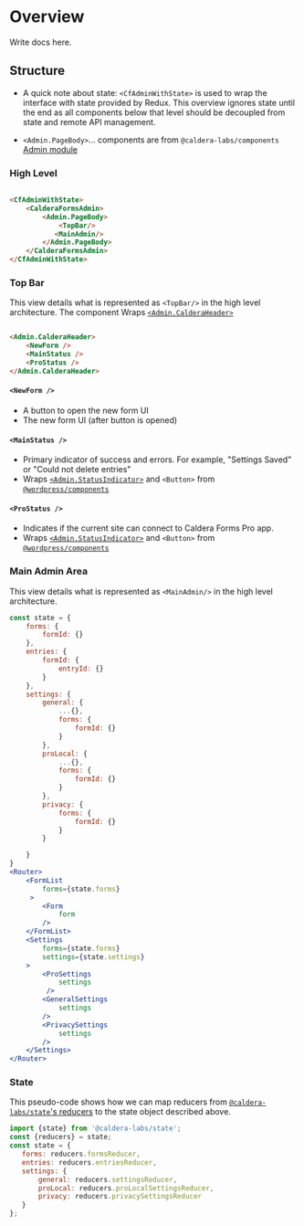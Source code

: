 # Overview
Write docs here.


## Structure

* A quick note about state: `<CfAdminWithState>` is used to wrap the interface with state provided by Redux. This overview ignores state until the end as all components below that level should be decoupled from state and remote API management.


* `<Admin.PageBody>`... components are from `@caldera-labs/components` [Admin module](https://calderalabs.org/caldera-components/manual/components.html#list-of-admin-components)
### High Level

```html

<CfAdminWithState>
    <CalderaFormsAdmin>
        <Admin.PageBody>
    		<TopBar/>
           <MainAdmin/>		
        </Admin.PageBody>
    </CalderaFormsAdmin>
</CfAdminWithState>

```

### Top Bar
This view details what is represented as `<TopBar/>` in the high level architecture. The component Wraps [`<Admin.CalderaHeader>`](https://calderalabs.org/caldera-components/function/index.html#static-function-CalderaHeader) 

```html

<Admin.CalderaHeader>
    <NewForm />
    <MainStatus />
    <ProStatus />
</Admin.CalderaHeader>
```

#### `<NewForm />`
* A button to open the new form UI
* The new form UI (after button is opened)

#### `<MainStatus />`
* Primary indicator of success and errors. For example, "Settings Saved" or "Could not delete entries"
* Wraps [`<Admin.StatusIndicator>`](https://calderalabs.org/caldera-components/function/index.html#static-function-StatusIndicator) and `<Button>` from [`@wordpress/components`](https://www.npmjs.com/package/@wordpress/components)

#### `<ProStatus />`
* Indicates if the current site can connect to Caldera Forms Pro app.
* Wraps [`<Admin.StatusIndicator>`](https://calderalabs.org/caldera-components/function/index.html#static-function-StatusIndicator) and `<Button>` from [`@wordpress/components`](https://www.npmjs.com/package/@wordpress/components)

### Main Admin Area
This view details what is represented as `<MainAdmin/>` in the high level architecture.


```jsx
const state = {
	forms: {
		formId: {}
	},
	entries: {
		formId: {
			entryId: {}
		}
	},
	settings: {
		general: {
			...{},
			forms: {
				formId: {}
			}
		},
		proLocal: {
			...{},
			forms: {
				formId: {}
			}
		},
		privacy: {
			forms: {
				formId: {}
			}
		}

	}
}
<Router>
    <FormList
        forms={state.forms}
     >
        <Form 
            form 
        />
    </FormList>
    <Settings 
        forms={state.forms}
        settings={state.settings}
    >
        <ProSettings
            settings
         />
        <GeneralSettings 
            settings
        />
        <PrivacySettings 
            settings
        />
    </Settings>
</Router>
```

### State

This pseudo-code shows how we can map reducers from [`@caldera-labs/state`'s reducers](https://calderalabs.org/caldera-state/variable/index.html#static-variable-reducers) to the state object described above.

 ```js
import {state} from '@caldera-labs/state';
const {reducers} = state;
const state = {
	forms: reducers.formsReducer,
	entries: reducers.entriesReducer,
	settings: {
		general: reducers.settingsReducer,
		proLocal: reducers.proLocalSettingsReducer,
		privacy: reducers.privacySettingsReducer
	}
};
```